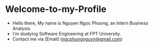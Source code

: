 # Welcome-to-my-Profile

* Hello there, My name is Nguyen Ngoc Phuong, an Intern Business Analysis.
* I'm studying Software Engineering at FPT University.
* Contact me via [Email] (ngcphungnguyn@gmail.com)
